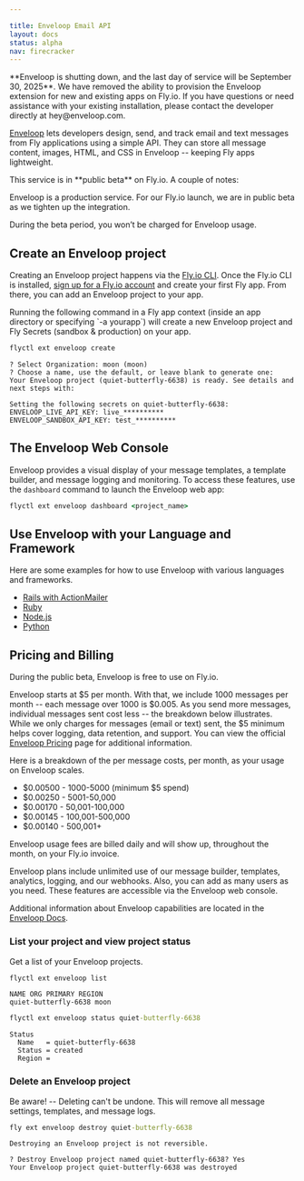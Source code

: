 ```yaml
---

title: Enveloop Email API
layout: docs
status: alpha
nav: firecracker
---
```


<div class="warning">
**Enveloop is shutting down, and the last day of service will be September 30, 2025**. We have removed the ability to provision the Enveloop extension for new and existing apps on Fly.io. If you have questions or need assistance with your existing installation, please contact the developer directly at hey@enveloop.com.
</div>

[Enveloop](https://enveloop.com) lets developers design, send, and track email and text messages from Fly applications using a simple API. They can store all message content, images, HTML, and CSS in Enveloop -- keeping Fly apps lightweight.

<aside class="callout">
This service is in **public beta** on Fly.io. A couple of notes:

Enveloop is a production service. For our Fly.io launch, we are in public beta as we tighten up the integration.

During the beta period, you won’t be charged for Enveloop usage.
</aside>

## Create an Enveloop project

Creating an Enveloop project happens via the [Fly.io CLI](/docs/hands-on/install-flyctl/). Once the Fly.io CLI is installed, [sign up for a Fly.io account](https://fly.io/docs/getting-started/log-in-to-fly/) and create your first Fly app. From there, you can add an Enveloop project to your app.

<aside class="callout">Running the following command in a Fly app context (inside an app directory or specifying `-a yourapp`) will create a new Enveloop project and Fly Secrets (sandbox & production) on your app.</aside>

```cmd
flyctl ext enveloop create
```

```output
? Select Organization: moon (moon)
? Choose a name, use the default, or leave blank to generate one:
Your Enveloop project (quiet-butterfly-6638) is ready. See details and next steps with:

Setting the following secrets on quiet-butterfly-6638:
ENVELOOP_LIVE_API_KEY: live_**********
ENVELOOP_SANDBOX_API_KEY: test_**********
```

## The Enveloop Web Console

Enveloop provides a visual display of your message templates, a template builder, and message logging and monitoring. To access these features, use the `dashboard` command to launch the Enveloop web app:

```cmd
flyctl ext enveloop dashboard <project_name>
```

## Use Enveloop with your Language and Framework

Here are some examples for how to use Enveloop with various languages and frameworks.

* [Rails with ActionMailer](https://docs.enveloop.com/enveloop-api/languages-and-frameworks/ruby-on-rails)
* [Ruby](https://github.com/enveloophq/enveloop-ruby)
* [Node.js](https://github.com/enveloophq/enveloop-js)
* [Python](https://github.com/enveloophq/enveloop-py)

## Pricing and Billing

<aside class="callout">
During the public beta, Enveloop is free to use on Fly.io. 
</aside>

Enveloop starts at $5 per month. With that, we include 1000 messages per month -- each message over 1000 is $0.005. As you send more messages, individual messages sent cost less -- the breakdown below illustrates. While we only charges for messages (email or text) sent, the $5 minimum helps cover logging, data retention, and support. You can view the official [Enveloop Pricing](https://enveloop.com/pricing) page for additional information.

<aside class="callout">
Here is a breakdown of the per message costs, per month, as your usage on Enveloop scales.

* $0.00500 - 1000-5000 (minimum $5 spend)
* $0.00250 - 5001-50,000
* $0.00170 - 50,001-100,000
* $0.00145 - 100,001-500,000
* $0.00140 - 500,001+

</aside>

Enveloop usage fees are billed daily and will show up, throughout the month, on your Fly.io invoice.

<aside class="callout">
Enveloop plans include unlimited use of our message builder, templates, analytics, logging, and our webhooks. Also, you can add as many users as you need. These features are accessible via the Enveloop web console.

Additional information about Enveloop capabilities are located in the [Enveloop Docs](https://docs.enveloop.com).
</aside>
  
### List your project and view project status

Get a list of your Enveloop projects.

```cmd
flyctl ext enveloop list
```

```output
NAME ORG PRIMARY REGION
quiet-butterfly-6638 moon
```

```cmd
flyctl ext enveloop status quiet-butterfly-6638
```

```output
Status
  Name   = quiet-butterfly-6638
  Status = created
  Region = 
```  

### Delete an Enveloop project

Be aware! -- Deleting can't be undone. This will remove all message settings, templates, and message logs.

```cmd
fly ext enveloop destroy quiet-butterfly-6638
```

```output
Destroying an Enveloop project is not reversible.

? Destroy Enveloop project named quiet-butterfly-6638? Yes
Your Enveloop project quiet-butterfly-6638 was destroyed
```
